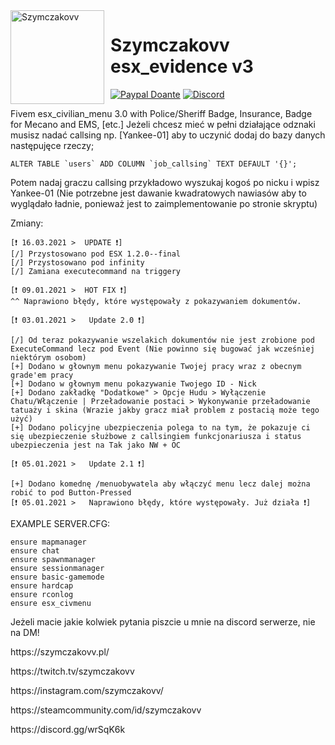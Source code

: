 <img width="150" height="150" align="left" style="float: left; margin: 0 10px 0 0;" alt="Szymczakovv" src="https://i.imgur.com/42AnCgD.jpg">  

# Szymczakovv esx_evidence v3
[![Paypal Doante](https://img.shields.io/badge/paypal-donate-blue.svg)](https://www.paypal.me/oplatyprimerp)
[![Discord](https://discordapp.com/api/guilds/690686401469087756/embed.png)](https://discord.gg/wrSqK6k)

Fivem esx_civilian_menu 3.0 with Police/Sheriff Badge, Insurance, Badge for Mecano and EMS, [etc.]
Jeżeli chcesz mieć w pełni działające odznaki musisz nadać callsing np. [Yankee-01] aby to uczynić dodaj do bazy danych następujęce rzeczy;
```
ALTER TABLE `users` ADD COLUMN `job_callsing` TEXT DEFAULT '{}';
```
Potem nadaj graczu callsing przykładowo wyszukaj kogoś po nicku i wpisz Yankee-01 (Nie potrzebne jest dawanie kwadratowych nawiasów aby to wyglądało ładnie, ponieważ jest to zaimplementowanie po stronie skryptu)

Zmiany:
```
[❗ 16.03.2021 >  UPDATE ❗]
[/] Przystosowano pod ESX 1.2.0--final
[/] Przystosowano pod infinity
[/] Zamiana executecommand na triggery

[❗ 09.01.2021 >  HOT FIX ❗]
^^ Naprawiono błędy, które występowały z pokazywaniem dokumentów.

[❗ 03.01.2021 >   Update 2.0 ❗]

[/] Od teraz pokazywanie wszelakich dokumentów nie jest zrobione pod ExecuteCommand lecz pod Event (Nie powinno się bugować jak wcześniej niektórym osobom)
[+] Dodano w głownym menu pokazywanie Twojej pracy wraz z obecnym grade'em pracy
[+] Dodano w głownym menu pokazywanie Twojego ID - Nick
[+] Dodano zakładkę "Dodatkowe" > Opcje Hudu > Wyłączenie Chatu/Włączenie | Przeładowanie postaci > Wykonywanie przeładowanie tatuaży i skina (Wrazie jakby gracz miał problem z postacią może tego użyć)
[+] Dodano policyjne ubezpieczenia polega to na tym, że pokazuje ci się ubezpieczenie służbowe z callsingiem funkcjonariusza i status ubezpieczenia jest na Tak jako NW + OC

[❗ 05.01.2021 >   Update 2.1 ❗]

[+] Dodano komednę /menuobywatela aby włączyć menu lecz dalej można robić to pod Button-Pressed
[❗ 05.01.2021 >   Naprawiono błędy, które występowały. Już działa ❗]
```

EXAMPLE SERVER.CFG:
```
ensure mapmanager
ensure chat
ensure spawnmanager
ensure sessionmanager
ensure basic-gamemode
ensure hardcap
ensure rconlog
ensure esx_civmenu
```
Jeżeli macie jakie kolwiek pytania piszcie u mnie na discord serwerze, nie na DM!

<p></p>
https://szymczakovv.pl/
<p></p>
https://twitch.tv/szymczakovv
<p></p>
https://instagram.com/szymczakovv/
<p></p>
https://steamcommunity.com/id/szymczakovv

<p></p>
https://discord.gg/wrSqK6k
